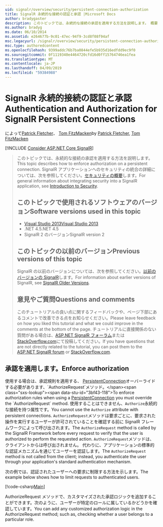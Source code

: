 ```yaml
---
uid: signalr/overview/security/persistent-connection-authorization
title: SignalR 永続的な接続の認証と承認 |Microsoft Docs
author: bradygaster
description: このトピックでは、永続的な接続の承認を適用する方法を説明します。 概要については、SignalR アプリケーションでは、セキュリティと統合しています.
ms.author: bradyg
ms.date: 06/10/2014
ms.assetid: e264677b-9c01-47ec-94f9-3cd8f08f94af
msc.legacyurl: /signalr/overview/security/persistent-connection-authorization
msc.type: authoredcontent
ms.openlocfilehash: 9399addc76b7ba0844efe5b935d16edfdd9ec9f0
ms.sourcegitcommit: 0f1119340e4464720cfd16d0ff15764746ea1fea
ms.translationtype: MT
ms.contentlocale: ja-JP
ms.lasthandoff: 04/09/2019
ms.locfileid: "59384988"
---
```

# <a name="authentication-and-authorization-for-signalr-persistent-connections"></a><span data-ttu-id="3bf43-104">SignalR 永続的接続の認証と承認</span><span class="sxs-lookup"><span data-stu-id="3bf43-104">Authentication and Authorization for SignalR Persistent Connections</span></span>

<span data-ttu-id="3bf43-105">によって[Patrick Fletcher](https://github.com/pfletcher)、 [Tom FitzMacken](https://github.com/tfitzmac)</span><span class="sxs-lookup"><span data-stu-id="3bf43-105">by [Patrick Fletcher](https://github.com/pfletcher), [Tom FitzMacken](https://github.com/tfitzmac)</span></span>

[!INCLUDE [Consider ASP.NET Core SignalR](~/includes/signalr/signalr-version-disambiguation.md)]

> <span data-ttu-id="3bf43-106">このトピックでは、永続的な接続の承認を適用する方法を説明します。</span><span class="sxs-lookup"><span data-stu-id="3bf43-106">This topic describes how to enforce authorization on a persistent connection.</span></span> <span data-ttu-id="3bf43-107">SignalR アプリケーションへのセキュリティの統合の詳細については、次を参照してください。[セキュリティの概要](introduction-to-security.md)します。</span><span class="sxs-lookup"><span data-stu-id="3bf43-107">For general information about integrating security into a SignalR application, see [Introduction to Security](introduction-to-security.md).</span></span>
>
> ## <a name="software-versions-used-in-this-topic"></a><span data-ttu-id="3bf43-108">このトピックで使用されるソフトウェアのバージョン</span><span class="sxs-lookup"><span data-stu-id="3bf43-108">Software versions used in this topic</span></span>
>
>
> - [<span data-ttu-id="3bf43-109">Visual Studio 2013</span><span class="sxs-lookup"><span data-stu-id="3bf43-109">Visual Studio 2013</span></span>](https://my.visualstudio.com/Downloads?q=visual%20studio%202013)
> - <span data-ttu-id="3bf43-110">.NET 4.5</span><span class="sxs-lookup"><span data-stu-id="3bf43-110">.NET 4.5</span></span>
> - <span data-ttu-id="3bf43-111">SignalR 2 のバージョン</span><span class="sxs-lookup"><span data-stu-id="3bf43-111">SignalR version 2</span></span>
>
>
>
> ## <a name="previous-versions-of-this-topic"></a><span data-ttu-id="3bf43-112">このトピックの以前のバージョン</span><span class="sxs-lookup"><span data-stu-id="3bf43-112">Previous versions of this topic</span></span>
>
> <span data-ttu-id="3bf43-113">SignalR の以前のバージョンについては、次を参照してください。[以前のバージョンの SignalR](../older-versions/index.md)します。</span><span class="sxs-lookup"><span data-stu-id="3bf43-113">For information about earlier versions of SignalR, see [SignalR Older Versions](../older-versions/index.md).</span></span>
>
> ## <a name="questions-and-comments"></a><span data-ttu-id="3bf43-114">意見やご質問</span><span class="sxs-lookup"><span data-stu-id="3bf43-114">Questions and comments</span></span>
>
> <span data-ttu-id="3bf43-115">このチュートリアルの良い点に関するフィードバックや、ページ下部にあるコメントで改善できる点をお知らせください。</span><span class="sxs-lookup"><span data-stu-id="3bf43-115">Please leave feedback on how you liked this tutorial and what we could improve in the comments at the bottom of the page.</span></span> <span data-ttu-id="3bf43-116">チュートリアルに直接関係のない質問がある場合は、[ASP.NET SignalR フォーラム](https://forums.asp.net/1254.aspx/1?ASP+NET+SignalR)または[StackOverflow.com](http://stackoverflow.com/)にて投稿してください。</span><span class="sxs-lookup"><span data-stu-id="3bf43-116">If you have questions that are not directly related to the tutorial, you can post them to the [ASP.NET SignalR forum](https://forums.asp.net/1254.aspx/1?ASP+NET+SignalR) or [StackOverflow.com](http://stackoverflow.com/).</span></span>


## <a name="enforce-authorization"></a><span data-ttu-id="3bf43-117">承認を適用します。</span><span class="sxs-lookup"><span data-stu-id="3bf43-117">Enforce authorization</span></span>

<span data-ttu-id="3bf43-118">使用する場合は、承認規則を適用する、 [PersistentConnection](https://msdn.microsoft.com/library/microsoft.aspnet.signalr.persistentconnection(v=vs.111).aspx)オーバーライドする必要があります、`AuthorizeRequest`メソッド。</span><span class="sxs-lookup"><span data-stu-id="3bf43-118">To enforce authorization rules when using a [PersistentConnection](https://msdn.microsoft.com/library/microsoft.aspnet.signalr.persistentconnection(v=vs.111).aspx) you must override the `AuthorizeRequest` method.</span></span> <span data-ttu-id="3bf43-119">使用することはできません、`Authorize`永続的な接続を持つ属性です。</span><span class="sxs-lookup"><span data-stu-id="3bf43-119">You cannot use the `Authorize` attribute with persistent connections.</span></span> <span data-ttu-id="3bf43-120">`AuthorizeRequest`メソッドは要求ごとに、要求された操作を実行するユーザーが許可されていることを確認する前に SignalR フレームワークによって呼び出されます。</span><span class="sxs-lookup"><span data-stu-id="3bf43-120">The `AuthorizeRequest` method is called by the SignalR Framework before every request to verify that the user is authorized to perform the requested action.</span></span> <span data-ttu-id="3bf43-121">`AuthorizeRequest`メソッドは、クライアントからは呼び出されません。 代わりに、アプリケーションの標準的な認証メカニズムを通じてユーザーを認証します。</span><span class="sxs-lookup"><span data-stu-id="3bf43-121">The `AuthorizeRequest` method is not called from the client; instead, you authenticate the user through your application's standard authentication mechanism.</span></span>

<span data-ttu-id="3bf43-122">次の例では、認証されたユーザーへの要求に制限する方法を示します。</span><span class="sxs-lookup"><span data-stu-id="3bf43-122">The example below shows how to limit requests to authenticated users.</span></span>

[!code-csharp[Main](persistent-connection-authorization/samples/sample1.cs)]

<span data-ttu-id="3bf43-123">AuthorizeRequest メソッドで、カスタマイズされた承認ロジックを追加することができます。次のように、ユーザーが特定のロールに属しているかどうかを確認しています。</span><span class="sxs-lookup"><span data-stu-id="3bf43-123">You can add any customized authorization logic in the AuthorizeRequest method; such as, checking whether a user belongs to a particular role.</span></span>
